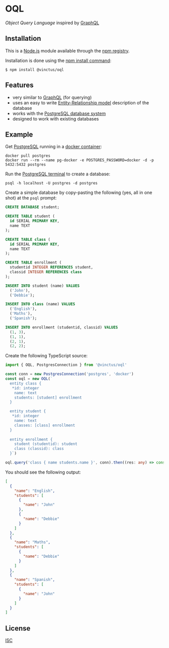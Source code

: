 OQL
===

*Object Query Language* inspired by [GraphQL](https://graphql.org/)

Installation
------------

This is a [Node.js](https://nodejs.org/en/) module available through the [npm registry](https://www.npmjs.com/).

Installation is done using the [npm install command](https://docs.npmjs.com/downloading-and-installing-packages-locally):

`$ npm install @vinctus/oql`

Features
--------

- very similar to [GraphQL](https://graphql.org/) (for querying)
- uses an easy to write [Entity-Relationship model](https://en.wikipedia.org/wiki/Entity%E2%80%93relationship_model) description of the database
- works with the [PostgreSQL database system](https://www.postgresql.org/)
- designed to work with existing databases

Example
-------

Get [PostgreSQL](https://hub.docker.com/_/postgres) running in a [docker container](https://www.docker.com/resources/what-container):

```
docker pull postgres
docker run --rm --name pg-docker -e POSTGRES_PASSWORD=docker -d -p 5432:5432 postgres
```

Run the [PostgreSQL terminal](https://www.postgresql.org/docs/9.3/app-psql.html) to create a database:

`psql -h localhost -U postgres -d postgres`

Create a simple database by copy-pasting the following (yes, all in one shot) at the `psql` prompt:

```sql
CREATE DATABASE student;

CREATE TABLE student (
  id SERIAL PRIMARY KEY,
  name TEXT
);

CREATE TABLE class (
  id SERIAL PRIMARY KEY,
  name TEXT
);

CREATE TABLE enrollment (
  studentid INTEGER REFERENCES student,
  classid INTEGER REFERENCES class
);

INSERT INTO student (name) VALUES
  ('John'),
  ('Debbie');

INSERT INTO class (name) VALUES
  ('English'),
  ('Maths'),
  ('Spanish');

INSERT INTO enrollment (studentid, classid) VALUES
  (1, 3),
  (1, 1),
  (2, 1),
  (2, 2);
```

Create the following TypeScript source:

```typescript
import { OQL, PostgresConnection } from '@vinctus/oql'

const conn = new PostgresConnection('postgres', 'docker')
const oql = new OQL(`
  entity class {
   *id: integer
    name: text
    students: [student] enrollment
  }

  entity student {
   *id: integer
    name: text
    classes: [class] enrollment
  }
  
  entity enrollment {
    student (studentid): student
    class (classid): class
  }`)

oql.query('class { name students.name }', conn).then((res: any) => console.log(JSON.stringify(res, null, 2)))
```

You should see the following output:

```json
[
  {
    "name": "English",
    "students": [
      {
        "name": "John"
      },
      {
        "name": "Debbie"
      }
    ]
  },
  {
    "name": "Maths",
    "students": [
      {
        "name": "Debbie"
      }
    ]
  },
  {
    "name": "Spanish",
    "students": [
      {
        "name": "John"
      }
    ]
  }
]
```

License
-------

[ISC](https://opensource.org/licenses/ISC)